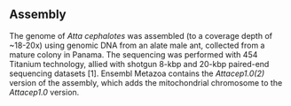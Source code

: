 Assembly
--------

The genome of *Atta cephalotes* was assembled (to a coverage depth of
\~18-20x) using genomic DNA from an alate male ant, collected from a
mature colony in Panama. The sequencing was performed with 454 Titanium
technology, allied with shotgun 8-kbp and 20-kbp paired-end sequencing
datasets \[1\]. Ensembl Metazoa contains the *Attacep1.0(2)* version of
the assembly, which adds the mitochondrial chromosome to the
*Attacep1.0* version.
